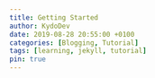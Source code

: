 ```yaml
---
title: Getting Started
author: KydoDev
date: 2019-08-28 20:55:00 +0100
categories: [Blogging, Tutorial]
tags: [learning, jekyll, tutorial]
pin: true
---
```

